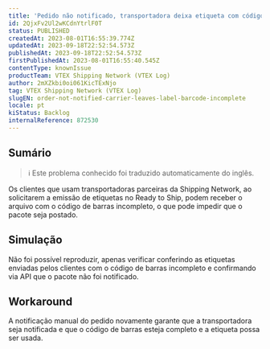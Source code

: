```yaml
---
title: 'Pedido não notificado, transportadora deixa etiqueta com código de barras incompleto'
id: 2QjxFv2Ul2wKCdnYtrlF0T
status: PUBLISHED
createdAt: 2023-08-01T16:55:39.774Z
updatedAt: 2023-09-18T22:52:54.573Z
publishedAt: 2023-09-18T22:52:54.573Z
firstPublishedAt: 2023-08-01T16:55:40.545Z
contentType: knownIssue
productTeam: VTEX Shipping Network (VTEX Log)
author: 2mXZkbi0oi061KicTExNjo
tag: VTEX Shipping Network (VTEX Log)
slugEN: order-not-notified-carrier-leaves-label-barcode-incomplete
locale: pt
kiStatus: Backlog
internalReference: 872530
---
```


## Sumário

>ℹ️ Este problema conhecido foi traduzido automaticamente do inglês.


Os clientes que usam transportadoras parceiras da Shipping Network, ao solicitarem a emissão de etiquetas no Ready to Ship, podem receber o arquivo com o código de barras incompleto, o que pode impedir que o pacote seja postado.

## Simulação


Não foi possível reproduzir, apenas verificar conferindo as etiquetas enviadas pelos clientes com o código de barras incompleto e confirmando via API que o pacote não foi notificado.



## Workaround


A notificação manual do pedido novamente garante que a transportadora seja notificada e que o código de barras esteja completo e a etiqueta possa ser usada.





